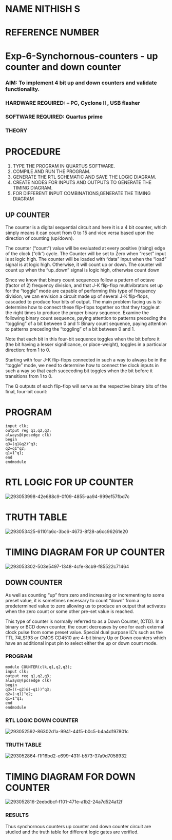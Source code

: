 # NAME NITHISH S
# REFERENCE NUMBER
# Exp-6-Synchornous-counters - up counter and down counter 
### AIM: To implement 4 bit up and down counters and validate  functionality.
### HARDWARE REQUIRED:  – PC, Cyclone II , USB flasher
### SOFTWARE REQUIRED:   Quartus prime
### THEORY 
# PROCEDURE
1. TYPE THE PROGRAM IN QUARTUS SOFTWARE.
2. COMPILE AND RUN THE PROGRAM.
3. GENERATE THE RTL SCHEMATIC AND SAVE THE LOGIC DIAGRAM.
4. CREATE NODES FOR  INPUTS AND OUTPUTS TO GENERATE THE TIMING DIAGRAM.
5. FOR DIFFERENT INPUT COMBINATIONS,GENERATE THE TIMING DIAGRAM
   
## UP COUNTER 
The counter is a digital sequential circuit and here it is a 4 bit counter, which simply means it can count from 0 to 15 and vice versa based upon the direction of counting (up/down). 

The counter (“count“) value will be evaluated at every positive (rising) edge of the clock (“clk“) cycle.
The Counter will be set to Zero when “reset” input is at logic high.
The counter will be loaded with “data” input when the “load” signal is at logic high. Otherwise, it will count up or down.
The counter will count up when the “up_down” signal is logic high, otherwise count down

Since we know that binary count sequences follow a pattern of octave (factor of 2) frequency division, and that J-K flip-flop multivibrators set up for the “toggle” mode are capable of performing this type of frequency division, we can envision a circuit made up of several J-K flip-flops, cascaded to produce four bits of output.
The main problem facing us is to determine how to connect these flip-flops together so that they toggle at the right times to produce the proper binary sequence.
Examine the following binary count sequence, paying attention to patterns preceding the “toggling” of a bit between 0 and 1:
Binary count sequence, paying attention to patterns preceding the “toggling” of a bit between 0 and 1.

Note that each bit in this four-bit sequence toggles when the bit before it (the bit having a lesser significance, or place-weight), toggles in a particular direction: from 1 to 0.



 
 

Starting with four J-K flip-flops connected in such a way to always be in the “toggle” mode, we need to determine how to connect the clock inputs in such a way so that each succeeding bit toggles when the bit before it transitions from 1 to 0.

The Q outputs of each flip-flop will serve as the respective binary bits of the final, four-bit count:

 # PROGRAM
```module up_counter(clk,q1,q2,q3);
input clk;
output reg q1,q2,q3;
always@(posedge clk)
begin
q3=(q1&q2)^q3;
q2=q1^q2;
q1=1^q1;
end 
endmodule
 ```
# RTL LOGIC FOR UP COUNTER

 ![293053998-42e688c9-0f09-4855-aa94-999ef57fbd7c](https://github.com/Nithish23013509/Exp-7-Synchornous-counters-/assets/149038138/270fc209-b0d2-402c-a45b-812019c64735)
# TRUTH TABLE

![293053425-61101a6c-3bc6-4673-8f28-a6cc96261e20](https://github.com/Nithish23013509/Exp-7-Synchornous-counters-/assets/149038138/5f76ff22-b25d-4eaa-a13a-b2941bd14163)

# TIMING DIAGRAM FOR UP COUNTER

![293053302-503e5497-1348-4cfe-8cb9-f85522c71464](https://github.com/Nithish23013509/Exp-7-Synchornous-counters-/assets/149038138/5914f8de-70d8-4831-b092-deb933eec141)



## DOWN COUNTER 

As well as counting “up” from zero and increasing or incrementing to some preset value, it is sometimes necessary to count “down” from a predetermined value to zero allowing us to produce an output that activates when the zero count or some other pre-set value is reached.

This type of counter is normally referred to as a Down Counter, (CTD). In a binary or BCD down counter, the count decreases by one for each external clock pulse from some preset value. Special dual purpose IC’s such as the TTL 74LS193 or CMOS CD4510 are 4-bit binary Up or Down counters which have an additional input pin to select either the up or down count mode.




### PROGRAM 
```
module COUNTER(clk,q1,q2,q3);
input clk;
output reg q1,q2,q3;
always@(posedge clk)
begin
q3=((~q2)&(~q1))^q3;
q2=(~q1)^q2;
q1=1^q1;
end
endmodule
```




### RTL LOGIC  DOWN COUNTER  



![293052592-86302d1a-9941-44f5-b0c5-b4a4d197801c](https://github.com/Nithish23013509/Exp-7-Synchornous-counters-/assets/149038138/9efa1c37-00f0-4a04-80f1-5d4fdff715af)



### TRUTH TABLE 



![293052864-f1f16bd2-e699-431f-b573-37a9d7058932](https://github.com/Nithish23013509/Exp-7-Synchornous-counters-/assets/149038138/08d0e05c-c01e-4b9e-b065-633593dbf368)


# TIMING DIAGRAM FOR DOWN COUNTER

![293052816-2eebdbcf-f101-471e-a1b2-24a7d524a12f](https://github.com/Nithish23013509/Exp-7-Synchornous-counters-/assets/149038138/9f48bd2f-d6be-43c0-969e-c2c69a6e365e)


### RESULTS
Thus synchornous counters up counter and down counter circuit are studied and the truth table for different logic gates are verified.

